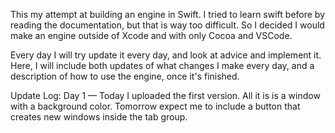 This my attempt at building an engine in Swift. I tried to learn swift before by reading the documentation, but that is way too difficult. So I decided I would make an engine outside of Xcode and with only Cocoa and VSCode. 

Every day I will try update it every day, and look at advice and implement it. Here, I will include both updates of what changes I make every day, and a description of how to use the engine, once it's finished.

Update Log:
Day 1 — Today I uploaded the first version. All it is is a window with a background color. Tomorrow expect me to include a button that creates new windows inside the tab group. 
